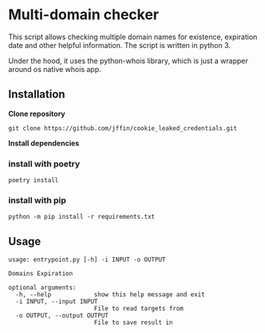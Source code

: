 # Multi-domain checker

This script allows checking multiple domain names for existence, expiration date and other helpful information.
The script is written in python 3.

Under the hood, it uses the python-whois library, which is just a wrapper around os native whois app.

## Installation
**Clone repository**

```
git clone https://github.com/jffin/cookie_leaked_credentials.git
```

**Install dependencies**

### install with poetry

```
poetry install
```

### install with pip

```
python -m pip install -r requirements.txt
```

## Usage

```
usage: entrypoint.py [-h] -i INPUT -o OUTPUT

Domains Expiration

optional arguments:
  -h, --help            show this help message and exit
  -i INPUT, --input INPUT
                        File to read targets from
  -o OUTPUT, --output OUTPUT
                        File to save result in
```
